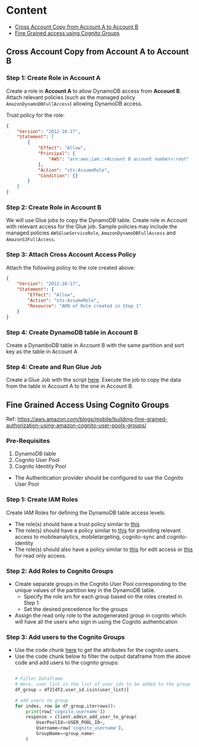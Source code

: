 # Content
- [Cross Account Copy from Account A to Account B](#cross-account-copy-from-account-a-to-account-b)
- [Fine Grained access using Cognito Groups](#fine-grained-access-using-cognito-groups)

## Cross Account Copy from Account A to Account B

### Step 1: Create Role in Account A
Create a role in **Account A** to allow DynamoDB access from **Account B**. Attach relevant policies (such as the managed policy `AmazonDynamoDBFullAccess`) allowing DynamoDB access.

Trust policy for the role:
```json
{
    "Version": "2012-10-17",
    "Statement": [
        {
            "Effect": "Allow",
            "Principal": {
                "AWS": "arn:aws:iam::<Account B account number>:root"
            },
            "Action": "sts:AssumeRole",
            "Condition": {}
        }
    ]
}
```

### Step 2: Create Role in Account B
We will use Glue jobs to copy the DynamoDB table. Create role in Account with relevant access for the Glue job. Sample policies may include the managed policies `AWSGlueServiceRole`, `AmazonDynamoDBFullAccess` and `AmazonS3FullAccess`.

### Step 3: Attach Cross Account Access Policy
Attach the following policy to the role created above:
```json
{
    "Version": "2012-10-17",
    "Statement": {
        "Effect": "Allow",
        "Action": "sts:AssumeRole",
        "Resource": "ARN of Role created in Step 1"
    }
}
```

### Step 4: Create DynamoDB table in Account B
Create a DynamboDB table in Account B with the same partition and sort key as the table in Account A

### Step 4: Create and Run Glue Job
Create a Glue Job with the script [here](https://github.com/paulang1807/code-snippets/blob/master/aws/glue_job_cross_account_dynamo_copy.py). Execute the job to copy the data from the table in Account A to the one in Account B.

## Fine Grained Access Using Cognito Groups
Ref: https://aws.amazon.com/blogs/mobile/building-fine-grained-authorization-using-amazon-cognito-user-pools-groups/
### Pre-Requisites
1. DynamoDB table
2. Cognito User Pool
3. Cognito Identity Pool
  - The Authentication provider should be configured to use the Cognito User Pool

### Step 1: Create IAM Roles
Create IAM Roles for defining the DynamoDB table access levels:
- The role(s) should have a trust policy similar to [this](https://github.com/paulang1807/code-snippets/blob/master/aws/iam/cognito_group_trust_policy.json)
- The role(s) should have a policy similar to [this](https://github.com/paulang1807/code-snippets/blob/master/aws/iam/cognito_group_role_base.json) for providing relevant access to mobileanalytics, mobiletargeting, cognito-sync and cognito-identity
- The role(s) should also have a policy similar to [this](https://github.com/paulang1807/code-snippets/blob/master/aws/iam/cognito_group_dynamodb_edit.json) for edit access or [this](https://github.com/paulang1807/code-snippets/blob/master/aws/iam/cognito_group_dynamodb_read.json) for read only access.

### Step 2: Add Roles to Cognito Groups
- Create separate groups in the Cognito User Pool corresponding to the unique values of the partition key in the DynamoDB table.
    - Specify the role arn for each group based on the roles created in Step 1
    - Set the desired precedence for the groups
- Assign the read only role to the autogenerated group in cognito which will have all the users who sign in using the Cognito authentication

### Step 3: Add users to the Cognito Groups
- Use the code chunk [here](https://github.com/paulang1807/code-snippets/blob/master/aws/cognito_user_list.py) to get the attributes for the cognito users.
- Use the code chunk below to filter the output dataframe from the above code and add users to the cognito groups:
    ```python

    # Filter Dataframe
    # Here, user_list is the list of user ids to be added to the group
    df_group = df2[df2.user_id.isin(user_list)]

    # add users to group
    for index, row in df_group.iterrows():
        print(row['cognito_username'])
        response = client.admin_add_user_to_group(
            UserPoolId=<USER_POOL_ID>,
            Username=row['cognito_username'],
            GroupName=<group_name>
        )
    ```